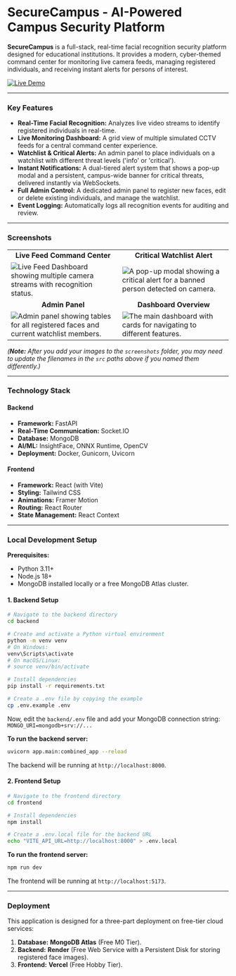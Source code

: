 # SecureCampus - AI-Powered Campus Security Platform

**SecureCampus** is a full-stack, real-time facial recognition security platform designed for educational institutions. It provides a modern, cyber-themed command center for monitoring live camera feeds, managing registered individuals, and receiving instant alerts for persons of interest.

[![Live Demo](https://img.shields.io/badge/Live-Demo-brightgreen.svg)](YOUR_VERCEL_APP_URL_HERE)


---

### Key Features

* **Real-Time Facial Recognition:** Analyzes live video streams to identify registered individuals in real-time.
* **Live Monitoring Dashboard:** A grid view of multiple simulated CCTV feeds for a central command center experience.
* **Watchlist & Critical Alerts:** An admin panel to place individuals on a watchlist with different threat levels ('info' or 'critical').
* **Instant Notifications:** A dual-tiered alert system that shows a pop-up modal and a persistent, campus-wide banner for critical threats, delivered instantly via WebSockets.
* **Full Admin Control:** A dedicated admin panel to register new faces, edit or delete existing individuals, and manage the watchlist.
* **Event Logging:** Automatically logs all recognition events for auditing and review.

---

### Screenshots

<table>
  <tr>
    <td align="center"><strong>Live Feed Command Center</strong></td>
    <td align="center"><strong>Critical Watchlist Alert</strong></td>
  </tr>
  <tr>
    <td><img src="screenshots/live-feed.png" alt="Live Feed Dashboard showing multiple camera streams with recognition status."></td>
    <td><img src="screenshots/critical-alert.png" alt="A pop-up modal showing a critical alert for a banned person detected on camera."></td>
  </tr>
  <tr>
    <td align="center"><strong>Admin Panel</strong></td>
    <td align="center"><strong>Dashboard Overview</strong></td>
  </tr>
  <tr>
    <td><img src="screenshots/admin-panel.png" alt="Admin panel showing tables for all registered faces and current watchlist members."></td>
    <td><img src="screenshots/dashboard.png" alt="The main dashboard with cards for navigating to different features."></td>
  </tr>
</table>

*(**Note:** After you add your images to the `screenshots` folder, you may need to update the filenames in the `src` paths above if you named them differently.)*

---

### Technology Stack

#### Backend
* **Framework:** FastAPI
* **Real-Time Communication:** Socket.IO
* **Database:** MongoDB
* **AI/ML:** InsightFace, ONNX Runtime, OpenCV
* **Deployment:** Docker, Gunicorn, Uvicorn

#### Frontend
* **Framework:** React (with Vite)
* **Styling:** Tailwind CSS
* **Animations:** Framer Motion
* **Routing:** React Router
* **State Management:** React Context

---

### Local Development Setup

**Prerequisites:**
* Python 3.11+
* Node.js 18+
* MongoDB installed locally or a free MongoDB Atlas cluster.

#### 1. Backend Setup

```bash
# Navigate to the backend directory
cd backend

# Create and activate a Python virtual environment
python -m venv venv
# On Windows:
venv\Scripts\activate
# On macOS/Linux:
# source venv/bin/activate

# Install dependencies
pip install -r requirements.txt

# Create a .env file by copying the example
cp .env.example .env
```
Now, edit the `backend/.env` file and add your MongoDB connection string:
`MONGO_URI=mongodb+srv://...`

**To run the backend server:**
```bash
uvicorn app.main:combined_app --reload
```
The backend will be running at `http://localhost:8000`.

#### 2. Frontend Setup

```bash
# Navigate to the frontend directory
cd frontend

# Install dependencies
npm install

# Create a .env.local file for the backend URL
echo "VITE_API_URL=http://localhost:8000" > .env.local
```

**To run the frontend server:**
```bash
npm run dev
```
The frontend will be running at `http://localhost:5173`.

---

### Deployment

This application is designed for a three-part deployment on free-tier cloud services:

1.  **Database:** **MongoDB Atlas** (Free M0 Tier).
2.  **Backend:** **Render** (Free Web Service with a Persistent Disk for storing registered face images).
3.  **Frontend:** **Vercel** (Free Hobby Tier).
